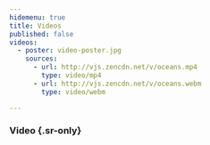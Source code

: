 ```yaml
---
hidemenu: true
title: Videos
published: false
videos:
  - poster: video-poster.jpg
    sources:
      - url: http://vjs.zencdn.net/v/oceans.mp4
        type: video/mp4
      - url: http://vjs.zencdn.net/v/oceans.webm
        type: video/webm

---
```


### Video {.sr-only}
